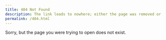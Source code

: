 ```yaml
---
title: 404 Not Found
description: The link leads to nowhere; either the page was removed or the URL is wrong.
permalink: /404.html
---
```


Sorry, but the page you were trying to open does not exist.
